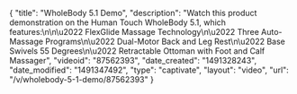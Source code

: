 {
    "title": "WholeBody 5.1 Demo",
    "description": "Watch this product demonstration on the Human Touch WholeBody 5.1, which features:\n\n\u2022 FlexGlide Massage Technology\n\u2022 Three Auto-Massage Programs\n\u2022 Dual-Motor Back and Leg Rest\n\u2022 Base Swivels 55 Degrees\n\u2022 Retractable Ottoman with Foot and Calf Massager",
    "videoid": "87562393",
    "date_created": "1491328243",
    "date_modified": "1491347492",
    "type": "captivate",
    "layout": "video",
    "url": "\/v\/wholebody-5-1-demo\/87562393"
}